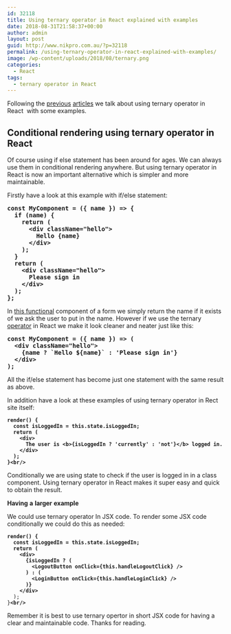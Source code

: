 ```yaml
---
id: 32118
title: Using ternary operator in React explained with examples
date: 2018-08-31T21:58:37+00:00
author: admin
layout: post
guid: http://www.nikpro.com.au/?p=32118
permalink: /using-ternary-operator-in-react-explained-with-examples/
image: /wp-content/uploads/2018/08/ternary.png
categories:
  - React
tags:
  - ternary operator in React
---
```

Following the [previous](http://www.nikpro.com.au/using-es6-features-in-react-application-codes-spread-operator/) [articles](http://www.nikpro.com.au/using-es6-features-in-react-application-codes-spread-operator/) we talk about using ternary operator in React  with some examples.

## Conditional rendering using ternary operator in React 

Of course using if else statement has been around for ages. We can always use them in conditional rendering anywhere. But using ternary operator in React is now an important alternative which is simpler and more maintainable.

Firstly have a look at this example with if/else statement:

<pre class="wp-block-preformatted"><strong>const MyComponent = ({ name }) => {</strong><br /><strong>  if (name) {</strong><br /><strong>    return (</strong><br /><strong>      &lt;div className="hello"></strong><br /><strong>        Hello {name}</strong><br /><strong>      &lt;/div></strong><br /><strong>    );</strong><br /><strong>  }</strong><br /><strong>  return (</strong><br /><strong>    &lt;div className="hello"></strong><br /><strong>      Please sign in</strong><br /><strong>    &lt;/div></strong><br /><strong>  );</strong><br /><strong>};</strong></pre>

In [this functional](http://www.nikpro.com.au/functional-component-in-react-explained-with-examples/) component of a form we simply return the name if it exists of we ask the user to put in the name. However if we use the ternary [operator](http://www.nikpro.com.au/the-ternary-operator-in-javascript-with-some-examples-explained/) in React we make it look cleaner and neater just like this:

<pre class="wp-block-preformatted"><strong>const MyComponent = ({ name }) => (</strong><br /><strong>  &lt;div className="hello"></strong><br /><strong>    {name ? `Hello ${name}` : 'Please sign in'}</strong><br /><strong>  &lt;/div></strong><br /><strong>);</strong></pre>

All the if/else statement has become just one statement with the same result as above.  

In addition have a look at these examples of using ternary operator in Rect site itself:

<pre class="wp-block-preformatted"><strong><code>render() {
  const isLoggedIn = this.state.isLoggedIn;
  return (
    &lt;div>
      The user is &lt;b>{isLoggedIn ? 'currently' : 'not'}&lt;/b> logged in.
    &lt;/div>
  );
}&lt;br/></code></strong></pre>

Conditionally we are using state to check if the user is logged in in a class component. Using ternary operator in React makes it super easy and quick to obtain the result. 

**Having** **a** **larger** **example**

We could use ternary operator In JSX code. To render some JSX code conditionally we could do this as needed:

<pre class="wp-block-preformatted"><strong><code>render() {
  const isLoggedIn = this.state</code></strong><code>.</code><strong><code>isLoggedIn;
  return (
    &lt;div>
      {isLoggedIn ? (
        &lt;LogoutButton onClick={this.handleLogoutClick} />
      ) : (
        &lt;LoginButton onClick={this.handleLoginClick} />
      )}
    &lt;/div>
 </code></strong><code> );
}</code><strong><code>&lt;br/></code></strong></pre>

Remember it is best to use ternary opertor in short JSX code for having a clear and maintainable code. Thanks for reading. 